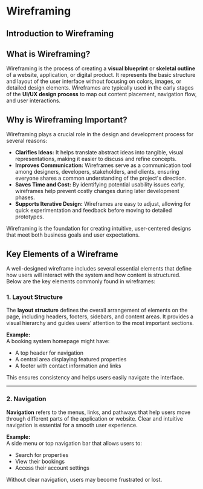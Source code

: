 # Wireframing

## Introduction to Wireframing

## What is Wireframing?

Wireframing is the process of creating a **visual blueprint** or **skeletal outline** of a website, application, or digital product. It represents the basic structure and layout of the user interface without focusing on colors, images, or detailed design elements. Wireframes are typically used in the early stages of the **UI/UX design process** to map out content placement, navigation flow, and user interactions.

## Why is Wireframing Important?

Wireframing plays a crucial role in the design and development process for several reasons:

- **Clarifies Ideas:** It helps translate abstract ideas into tangible, visual representations, making it easier to discuss and refine concepts.
- **Improves Communication:** Wireframes serve as a communication tool among designers, developers, stakeholders, and clients, ensuring everyone shares a common understanding of the project's direction.
- **Saves Time and Cost:** By identifying potential usability issues early, wireframes help prevent costly changes during later development phases.
- **Supports Iterative Design:** Wireframes are easy to adjust, allowing for quick experimentation and feedback before moving to detailed prototypes.

Wireframing is the foundation for creating intuitive, user-centered designs that meet both business goals and user expectations.

## Key Elements of a Wireframe

A well-designed wireframe includes several essential elements that define how users will interact with the system and how content is structured. Below are the key elements commonly found in wireframes:

### 1. Layout Structure
The **layout structure** defines the overall arrangement of elements on the page, including headers, footers, sidebars, and content areas. It provides a visual hierarchy and guides users’ attention to the most important sections.

**Example:**  
A booking system homepage might have:
- A top header for navigation
- A central area displaying featured properties
- A footer with contact information and links

This ensures consistency and helps users easily navigate the interface.

---

### 2. Navigation
**Navigation** refers to the menus, links, and pathways that help users move through different parts of the application or website. Clear and intuitive navigation is essential for a smooth user experience.

**Example:**  
A side menu or top navigation bar that allows users to:
- Search for properties
- View their bookings
- Access their account settings

Without clear navigation, users may become frustrated or lost.

